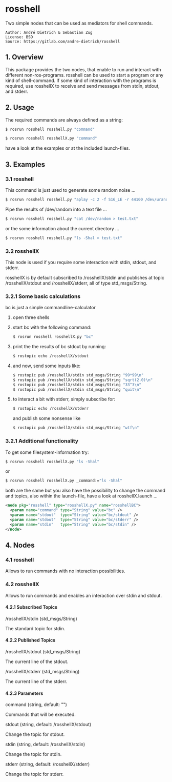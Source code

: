 # rosshell

 Two simple nodes that can be used as mediators for shell commands.

    Author: André Dietrich & Sebastian Zug
    License: BSD
    Source: https://gitlab.com/andre-dietrich/rosshell

## 1. Overview

This package provides the two nodes, that enable to run and interact with different non-ros-programs. rosshell can be used to start a program or any kind
of shell-command. If some kind of interaction with the programs is required,
use rosshellX to receive and send messages from stdin, stdout, and stderr.

## 2. Usage

The required commands are always defined as a string:

```bash
$ rosrun rosshell rosshell.py "command"
```

```bash
$ rosrun rosshell rosshellX.py "command"
```

have a look at the examples or at the included launch-files.

## 3. Examples

### 3.1 rosshell

This command is just used to generate some random noise ...

```bash
$ rosrun rosshell rosshell.py "aplay -c 2 -f S16_LE -r 44100 /dev/urandom"
```
Pipe the results of /dev/random into a text file ...

```bash
$ rosrun rosshell rosshell.py "cat /dev/random > test.txt"
```
or the some information about the current directory ...

```bash
$ rosrun rosshell rosshell.py "ls -Shal > test.txt"
```

### 3.2 rosshellX

This node is used if you require some interaction with stdin, stdout, and
stderr.

rosshellX is by default subscribed to /rosshellX/stdin and publishes at topic
/rosshellX/stdout and /rosshellX/stderr, all of type std_msgs/String.

### 3.2.1 Some basic calculations

bc is just a simple commandline-calculator

1. open three shells

2. start bc with the following command:
   ```bash
   $ rosrun rosshell rosshellX.py "bc"
   ```

3. print the the results of bc stdout by running:
   ```bash
   $ rostopic echo /rosshellX/stdout
   ```

4. and now, send some inputs like:
   ```bash
   $ rostopic pub /rosshellX/stdin std_msgs/String "99*99\n"
   $ rostopic pub /rosshellX/stdin std_msgs/String "sqrt(2.0)\n"
   $ rostopic pub /rosshellX/stdin std_msgs/String "33^3\n"
   $ rostopic pub /rosshellX/stdin std_msgs/String "quit\n"
   ```

5. to interact a bit with stderr, simply subscribe for:
   ```bash
   $ rostopic echo /rosshellX/stderr
   ```
   and publish some nonsense like
   ```bash
   $ rostopic pub /rosshellX/stdin std_msgs/String "wtf\n"
   ```

### 3.2.1 Additional functionality

To get some filesystem-information try:

```bash
$ rosrun rosshell rosshellX.py "ls -Shal"
```
or

```bash
$ rosrun rosshell rosshellX.py _command:="ls -Shal"
```
both are the same but you also have the possibility to change the command and
topics, also within the launch-file, have a look at rosshellX.launch ...

```xml
<node pkg="rosshell" type="rosshellX.py" name="rosshellBC">
  <param name="command" type="String" value="bc" />
  <param name="stdout"  type="String" value="bc/stdout" />
  <param name="stdout"  type="String" value="bc/stderr" />
  <param name="stdin"   type="String" value="bc/stdin" />
</node>
```

## 4. Nodes

### 4.1 rosshell
Allows to run commands with no interaction possibilities.

### 4.2 rosshellX
Allows to run commands and enables an interaction over stdin and stdout.

#### 4.2.1 Subscribed Topics
/rosshellX/stdin (std_msgs/String)

The standard topic for stdin.

#### 4.2.2 Published Topics
/rosshellX/stdout (std_msgs/String)

The current line of the stdout.

/rosshellX/stderr (std_msgs/String)

The current line of the stderr.

#### 4.2.3 Parameters
command (string, default: "")

Commands that will be executed.

stdout (string, default: /rosshellX/stdout)

Change the topic for stdout.

stdin (string, default: /rosshellX/stdin)

Change the topic for stdin.

stderr (string, default: /rosshellX/stderr)

Change the topic for stderr.